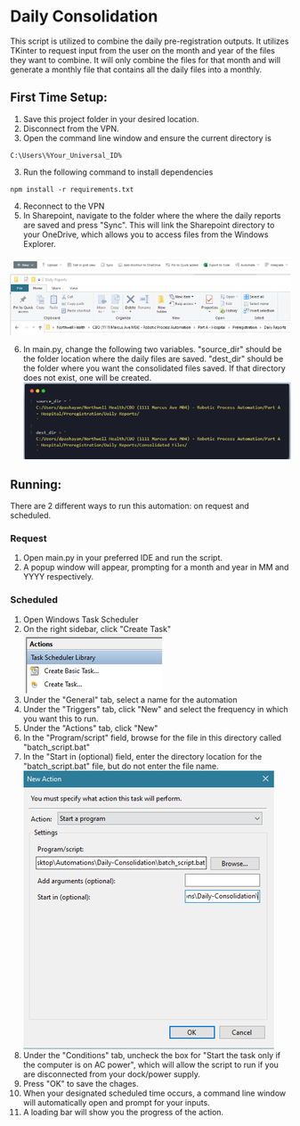 # Daily Consolidation

This script is utilized to combine the daily pre-registration outputs. It utilizes TKinter to request input from the user on the month and year of the files they want to combine. It will only combine the files for that month and will generate a monthly file that contains all the daily files into a monthly.

## First Time Setup:

1. Save this project folder in your desired location.
2. Disconnect from the VPN.
3. Open the command line window and ensure the current directory is

```
C:\Users\%Your_Universal_ID%
```

3. Run the following command to install dependencies

```
npm install -r requirements.txt
```

4. Reconnect to the VPN
5. In Sharepoint, navigate to the folder where the where the daily reports are saved and press "Sync". This will link the Sharepoint directory to your OneDrive, which allows you to access files from the Windows Explorer.

![](assets/20230519_090500_image.png)
![](assets/20230519_090634_image.png)

6. In main.py, change the following two variables. "source_dir" should be the folder location where the daily files are saved. "dest_dir" should be the folder where you want the consolidated files saved. If that directory does not exist, one will be created.
   ![](assets/20230519_090946_image.png)

## Running:

There are 2 different ways to run this automation: on request and scheduled.

### Request

1. Open main.py in your preferred IDE and run the script.
2. A popup window will appear, prompting for a month and year in MM and YYYY respectively.

### Scheduled

1. Open Windows Task Scheduler
2. On the right sidebar, click "Create Task"
   ![](assets/20230519_091747_image.png)
3. Under the "General" tab, select a name for the automation
4. Under the "Triggers" tab, click "New" and select the frequency in which you want this to run.
5. Under the "Actions" tab, click "New"
6. In the "Program/script" field, browse for the file in this directory called "batch_script.bat"
7. In the "Start in (optional) field, enter the directory location for the "batch_script.bat" file, but do not enter the file name.
   ![](assets/20230519_092211_image.png)
8. Under the "Conditions" tab, uncheck the box for "Start the task only if the computer is on AC power", which will allow the script to run if you are disconnected from your dock/power supply.
9. Press "OK" to save the chages.
10. When your designated scheduled time occurs, a command line window will automatically open and prompt for your inputs.
11. A loading bar will show you the progress of the action.


